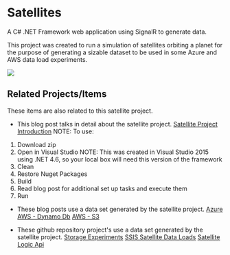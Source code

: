 # Satellites
A C# .NET Framework web application using SignalR to generate data.

This project was created to run a simulation of satellites orbiting a planet for the purpose of generating a sizable dataset to be used in some Azure and AWS data load experiments.

<img src="https://erichelin.files.wordpress.com/2016/02/satellitevisualization.png?w=1024" align="center">

## Related Projects/Items

These items are also related to this satellite project. 

* This blog post talks in detail about the satellite project.
<a href="https://erichelin.wordpress.com/2016/02/27/cloud-adventures-part-1-the-data-set/">Satellite Project Introduction</a>
NOTE: To use:
1) Download zip
2) Open in Visual Studio
NOTE: This was created in Visual Studio 2015 using .NET 4.6, so your local box will need this version of the framework
3) Clean
4) Restore Nuget Packages
5) Build
6) Read blog post for additional set up tasks and execute them
7) Run

* These blog posts use a data set generated by the satellite project.
<a href="https://erichelin.wordpress.com/2016/03/04/blob-event-hub-table-storage-document-db-and-sql-azure-round-1/">Azure</a>
<a href="https://erichelin.wordpress.com/2016/05/28/cloud-adventures-part-2-amazon-dynamo-db/">AWS - Dynamo Db</a>
<a href="https://erichelin.wordpress.com/2016/05/27/cloud-adventures-part-2-amazon-s3/">AWS - S3</a>

* These github repository project's use a data set generated by the satellite project.
<a href="https://github.com/ehelin/StorageExperiments">Storage Experiments</a>
<a href="https://github.com/ehelin/SSISSatelliteDataLoads">SSIS Satellite Data Loads</a>
<a href="https://github.com/ehelin/SatelliteLogicApi">Satellite Logic Api</a>


